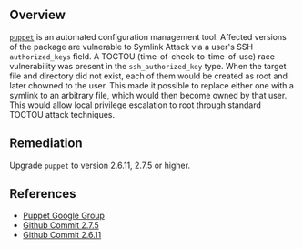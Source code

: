 ## Overview
[`puppet`](https://rubygems.org/gems/puppet) is an automated configuration management tool.
Affected versions of the package are vulnerable to Symlink Attack via a user's SSH `authorized_keys` field. A TOCTOU (time-of-check-to-time-of-use) race vulnerability was present in the `ssh_authorized_key` type. When the target file and directory did not exist, each of them would be created as root and later chowned to the user. This made it possible to replace either one with a symlink to an arbitrary file, which would then become owned by that user. This would allow local privilege escalation to root through standard TOCTOU attack techniques.

## Remediation
Upgrade `puppet` to version 2.6.11, 2.7.5 or higher.

## References
- [Puppet Google Group](https://groups.google.com/forum/#!topic/puppet-announce/keO0bSMoocs)
- [Github Commit 2.7.5](https://github.com/puppetlabs/puppet/commit/7d4c169df84fc7bbeb2941bf995a63470f71bdbd)
- [Github Commit 2.6.11](https://github.com/puppetlabs/puppet/commit/b29b1785d543a3cea961fffa9b3c15f14ab7cce0)
